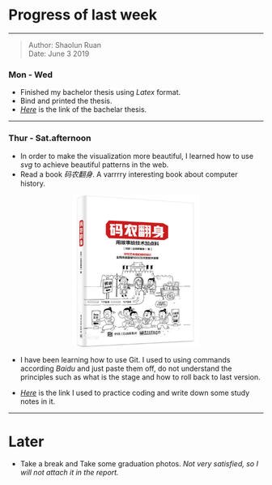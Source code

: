 Progress of last week
===
**********
>Author: Shaolun Ruan       
Date: June 3 2019

### Mon - Wed
* Finished my bachelor thesis using $Latex$ format.
* Bind and printed the thesis.
* [*Here*](https://github.com/shaolun-Ryan/TeX-JobPlot) is the link of the bachelar thesis.

*** 
### Thur - Sat.afternoon
* In order to make the visualization more beautiful, I learned how to use *svg* to achieve beautiful patterns in the web.
* Read a book *码农翻身*. 
  A varrrry interesting book about computer history.

<div align='center'>
 <img src="../static\6.3.1.png" height = "300" alt="图片名称" /></div>

* I have been learning how to use Git.
  I used to using commands according *Baidu* and just paste them off, do not understand the principles such as what is the stage and how to roll back to last version.

* [*Here*](https://github.com/shaolun-Ryan/Coding-Workstation) is the link I used to practice coding and write down some study notes in it.

***
Later
===
* Take a break and Take some graduation photos.
*Not very satisfied, so I will not attach it in the report.*
